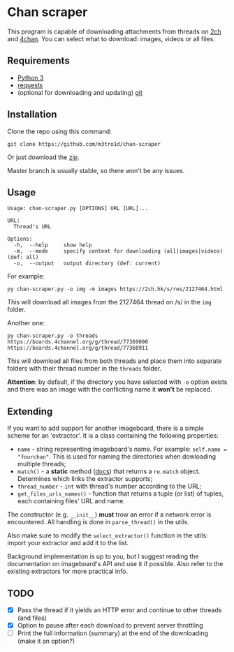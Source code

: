 # Chan scraper
This program is capable of downloading attachments from threads on [2ch](https://2ch.hk) and [4chan](https://4channel.org). You can select what to download: images, videos or all files.


## Requirements
- [Python 3](https://www.python.org/)
- [requests](https://pypi.org/project/requests/)
- (optional for downloading and updating) [git](https://git-scm.com/)


## Installation
Clone the repo using this command:

```
git clone https://github.com/m3tro1d/chan-scraper
```

Or just download the [zip](https://github.com/m3tro1d/chan-scraper/archive/master.zip).

Master branch is usually stable, so there won't be any issues.


## Usage
```
Usage: chan-scraper.py [OPTIONS] URL [URL]...

URL:
  Thread's URL

Options:
  -h,  --help     show help
  -m,  --mode     specify content for downloading (all|images|videos) (def: all)
  -o,  --output   output directory (def: current)
```

For example:

```
py chan-scraper.py -o img -m images https://2ch.hk/s/res/2127464.html
```

This will download all images from the 2127464 thread on /s/ in the `img` folder.

Another one:

```
py chan-scraper.py -o threads https://boards.4channel.org/g/thread/77369090 https://boards.4channel.org/g/thread/77368911
```

This will download all files from both threads and place them into separate folders with their thread number in the `threads` folder.

**Attention**: by default, if the directory you have selected with `-o` option exists and there was an image with the conflicting name it **won't** be replaced.


## Extending
If you want to add support for another imageboard, there is a simple scheme for an 'extractor'. It is a class containing the following properties:

- `name` - string representing imageboard's name. For example: `self.name = "fourchan"`. This is used for naming the directories when dowloading multiple threads;
- `match()` - a **static** method ([docs](https://docs.python.org/3/library/functions.html#staticmethod)) that returns a `re.match` object. Determines which links the extractor supports;
- `thread_number` - `int` with thread's number according to the URL;
- `get_files_urls_names()` - function that returns a tuple (or list) of tuples, each containing files' URL and name.

The constructor (e.g. `__init__`) **must** trow an error if a network error is encountered. All handling is done in `parse_thread()` in the utils.

Also make sure to modify the `select_extractor()` function in the utils: import your extractor and add it to the list.

Background implementation is up to you, but I suggest reading the documentation on imageboard's API and use it if possible. Also refer to the existing extractors for more practical info.


## TODO
- [x] Pass the thread if it yields an HTTP error and continue to other threads (and files)
- [x] Option to pause after each download to prevent server throttling
- [ ] Print the full information (summary) at the end of the downloading (make it an option?)
